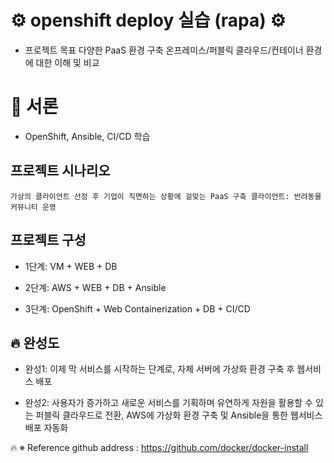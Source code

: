 # ⚙️ openshift deploy 실습 (rapa) ⚙️

* 프로젝트 목표
다양한 PaaS 환경 구축
온프레미스/퍼블릭 클라우드/컨테이너 환경에 대한 이해 및 비교


# 📌 서론
*  OpenShift, Ansible, CI/CD 학습


  ##  프로젝트 시나리오
    가상의 클라이언트 선정 후 기업이 직면하는 상황에 걸맞는 PaaS 구축 클라이언트: 반려동물 커뮤니티 운영


  ## 프로젝트 구성

  *  1단계: VM + WEB + DB

  *  2단계: AWS + WEB + DB + Ansible

  *  3단계: OpenShift + Web Containerization + DB + CI/CD


## 🔥 완성도

 * 완성1: 이제 막 서비스를 시작하는 단계로, 자체 서버에 가상화 환경 구축 후 웹서비스 배포

 * 완성2: 사용자가 증가하고 새로운 서비스를 기획하며 유연하게 자원을 활용할 수 있는 퍼블릭 클라우드로 전환, AWS에 가상화 환경 구축 및 Ansible을 통한 웹서비스 배포 자동화

🔥 ※ Reference github address : https://github.com/docker/docker-install
